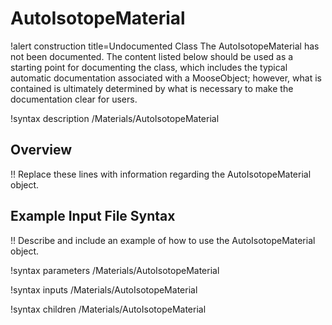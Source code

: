 # AutoIsotopeMaterial

!alert construction title=Undocumented Class
The AutoIsotopeMaterial has not been documented. The content listed below should be used as a starting point for
documenting the class, which includes the typical automatic documentation associated with a
MooseObject; however, what is contained is ultimately determined by what is necessary to make the
documentation clear for users.

!syntax description /Materials/AutoIsotopeMaterial

## Overview

!! Replace these lines with information regarding the AutoIsotopeMaterial object.

## Example Input File Syntax

!! Describe and include an example of how to use the AutoIsotopeMaterial object.

!syntax parameters /Materials/AutoIsotopeMaterial

!syntax inputs /Materials/AutoIsotopeMaterial

!syntax children /Materials/AutoIsotopeMaterial
